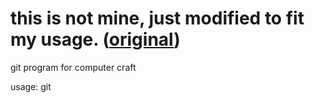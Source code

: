 # this is not mine, just modified to fit my usage. ([original]([https://pages.github.com/](http://www.computercraft.info/forums2/index.php?/topic/4072-github-repository-downloader/)http://www.computercraft.info/forums2/index.php?/topic/4072-github-repository-downloader/))
git program for computer craft

usage:
git <usr> <repo> <local path> <path in repo> <branch>
